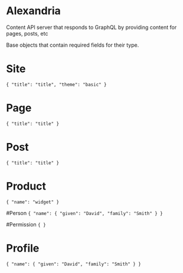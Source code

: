 # Alexandria
Content API server that responds to GraphQL by providing content for pages, posts, etc

Base objects that contain required fields for their type.

# Site
``{
  "title": "title",
  "theme": "basic"
  }``

# Page
``{
  "title": "title"
  }``

# Post
``{
  "title": "title"
  }``

# Product
``{
  "name": "widget"
  }``

#Person
``{
  "name": {
      "given": "David",
      "family": "Smith"
    }
  }``


#Permission
``{
  }``


# Profile
``{
  "name": {
      "given": "David",
      "family": "Smith"
    }
  }``

